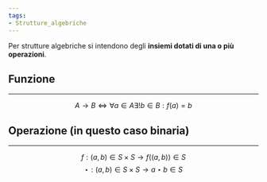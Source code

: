```yaml
---
tags:
- Strutture_algebriche
---
```

Per strutture algebriche si intendono degli **insiemi dotati di una o più operazioni**.
## Funzione
---
$$A \rightarrow B \Leftrightarrow  \forall a \in A \exists! b \in B  : f(a) =b$$
## Operazione (in questo caso binaria)
---
$$f:(a,b) \in S \times S \rightarrow f((a,b)) \in S$$
$$\star : (a,b) \in S \times S \rightarrow a \star b \in S$$